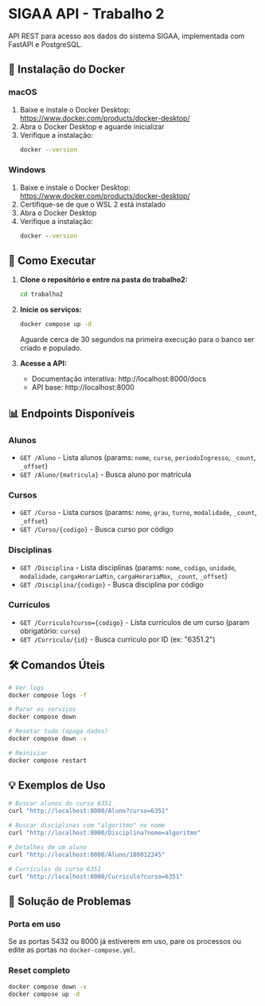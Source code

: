# SIGAA API - Trabalho 2

API REST para acesso aos dados do sistema SIGAA, implementada com FastAPI e PostgreSQL.

## 🐳 Instalação do Docker

### macOS
1. Baixe e instale o Docker Desktop: https://www.docker.com/products/docker-desktop/
2. Abra o Docker Desktop e aguarde inicializar
3. Verifique a instalação:
   ```bash
   docker --version
   ```

### Windows
1. Baixe e instale o Docker Desktop: https://www.docker.com/products/docker-desktop/
2. Certifique-se de que o WSL 2 está instalado
3. Abra o Docker Desktop
4. Verifique a instalação:
   ```cmd
   docker --version
   ```

## 🚀 Como Executar

1. **Clone o repositório e entre na pasta do trabalho2:**
   ```bash
   cd trabalho2
   ```

2. **Inicie os serviços:**
   ```bash
   docker compose up -d
   ```
   
   Aguarde cerca de 30 segundos na primeira execução para o banco ser criado e populado.

3. **Acesse a API:**
   - Documentação interativa: http://localhost:8000/docs
   - API base: http://localhost:8000

## 📊 Endpoints Disponíveis

### Alunos
- `GET /Aluno` - Lista alunos (params: `nome`, `curso`, `periodoIngresso`, `_count`, `_offset`)
- `GET /Aluno/{matricula}` - Busca aluno por matrícula

### Cursos  
- `GET /Curso` - Lista cursos (params: `nome`, `grau`, `turno`, `modalidade`, `_count`, `_offset`)
- `GET /Curso/{codigo}` - Busca curso por código

### Disciplinas
- `GET /Disciplina` - Lista disciplinas (params: `nome`, `codigo`, `unidade`, `modalidade`, `cargaHorariaMin`, `cargaHorariaMax`, `_count`, `_offset`)
- `GET /Disciplina/{codigo}` - Busca disciplina por código

### Currículos
- `GET /Curriculo?curso={codigo}` - Lista currículos de um curso (param obrigatório: `curso`)
- `GET /Curriculo/{id}` - Busca currículo por ID (ex: "6351.2")

## 🛠️ Comandos Úteis

```bash
# Ver logs
docker compose logs -f

# Parar os serviços  
docker compose down

# Resetar tudo (apaga dados)
docker compose down -v

# Reiniciar
docker compose restart
```

## 💡 Exemplos de Uso

```bash
# Buscar alunos do curso 6351
curl "http://localhost:8000/Aluno?curso=6351"

# Buscar disciplinas com "algoritmo" no nome
curl "http://localhost:8000/Disciplina?nome=algoritmo"

# Detalhes de um aluno
curl "http://localhost:8000/Aluno/180012345"

# Currículos do curso 6351
curl "http://localhost:8000/Curriculo?curso=6351"
```

## 🐛 Solução de Problemas

### Porta em uso
Se as portas 5432 ou 8000 já estiverem em uso, pare os processos ou edite as portas no `docker-compose.yml`.

### Reset completo
```bash
docker compose down -v
docker compose up -d
```